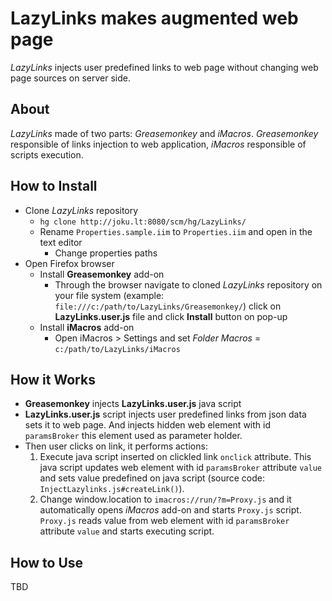 # LazyLinks makes augmented web page
*LazyLinks* injects user predefined links to web page without changing web page sources on server side. 

## About 
*LazyLinks* made of two parts: *Greasemonkey* and *iMacros*. *Greasemonkey* responsible of links injection to web application, *iMacros* responsible of scripts execution.

## How to Install
- Clone *LazyLinks* repository
    + `hg clone http://joku.lt:8080/scm/hg/LazyLinks/`
    + Rename `Properties.sample.iim` to `Properties.iim` and open in the text editor
        * Change properties paths
- Open Firefox browser
    + Install **Greasemonkey** add-on
        * Through the browser navigate to cloned *LazyLinks* repository on your file system (example: `file:///c:/path/to/LazyLinks/Greasemonkey/`) click on **LazyLinks.user.js** file and click **Install** button on pop-up
    + Install **iMacros** add-on 
        * Open iMacros > Settings and set *Folder Macros* = `c:/path/to/LazyLinks/iMacros`

## How it Works
- **Greasemonkey** injects **LazyLinks.user.js** java script
- **LazyLinks.user.js** script injects user predefined links from json data sets it to web page. And injects hidden web element with id `paramsBroker` this element used as parameter holder.
- Then user clicks on link, it performs actions:
    1. Execute java script inserted on clickled link `onclick` attribute. This java script updates web element with id `paramsBroker`  attribute `value`  and sets value predefined on java script (source code: `InjectLazylinks.js#createLink()`). 
    2. Change window.location to `imacros://run/?m=Proxy.js` and it automatically opens *iMacros* add-on and starts `Proxy.js` script. `Proxy.js` reads value from web element with id `paramsBroker`  attribute `value` and starts executing script.

## How to Use
TBD

